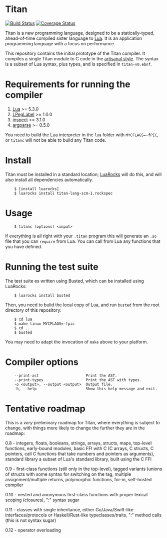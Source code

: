 # Titan
[![Build Status](https://travis-ci.org/titan-lang/titan-v0.svg?branch=master)](https://travis-ci.org/titan-lang/titan-v0)
[![Coverage Status](https://codecov.io/gh/titan-lang/titan-v0/coverage.svg?branch=master)](https://codecov.io/gh/titan-lang/titan-v0/branch/master)

Titan is a new programming language, designed to be a statically-typed,
ahead-of-time compiled sister language to [Lua](http://www.lua.org). It is an
application programming language with a focus on performance.

This repository contains the initial prototype
of the Titan compiler. It compiles a single Titan module
to C code in the [artisanal style](https://github.com/titan-lang/artisanal-titan).
The syntax is a subset of Lua syntax, plus types, and is specified in `titan-v0.ebnf`.

# Requirements for running the compiler

1. [Lua](http://www.lua.org/) >= 5.3.0
2. [LPegLabel](https://github.com/sqmedeiros/lpeglabel) >= 1.0.0
3. [inspect](https://github.com/kikito/inspect.lua) >= 3.1.0
4. [argparse](https://github.com/mpeterv/argparse) >= 0.5.0

You need to build the Lua interpreter in the `lua` folder with `MYCFLAGS=-fPIC`,
or `titanc` will not be able to build any Titan code.

# Install

Titan must be installed in a standard location;
[LuaRocks](http://luarocks.org) will do this, and will also install all dependencies automatically.

        $ [install luarocks]
        $ luarocks install titan-lang-scm-1.rockspec

# Usage

        $ titanc [options] <input>

If everything is all right with your `.titan` program this will generate an `.so`
file that you can `require` from Lua. You can call from Lua any functions that
you have defined.

# Running the test suite

The test suite es written using Busted, which can be installed using LuaRocks:

        $ luarocks install busted

Then, you need to bulid the local copy of Lua, and run `busted` from the root directory
of this repository:

        $ cd lua
        $ make linux MYCFLAGS=-fpic
        $ cd ..
        $ busted

You may need to adapt the invocation of `make` above to your platform.

# Compiler options

        --print-ast                     Print the AST.
        --print-types                   Print the AST with types.
        -o <output>, --output <output>  Output file.
        -h, --help                      Show this help message and exit.
        
# Tentative roadmap

This is a *very* preliminary roadmap for Titan, where everything is
subject to change, with things more likely to change the further
they are in the roadmap:

0.8 - integers, floats, booleans, strings, arrays, structs, maps, top-level functions, early-bound modules, basic FFI with C (C arrays, C structs, C pointers, call C functions that take numbers and pointers as arguments), standard library a subset of Lua's standard library, built using the C FFI

0.9 - first-class functions (still only in the top-level), tagged variants (unions of structs with some syntax for switching on the tag, multiple assignment/multiple returns, polymorphic functions, for-in, self-hosted compiler

0.10 - nested and anonymous first-class functions with proper lexical scoping (closures), ":" syntax sugar

0.11 - classes with single inheritance, either Go/Java/Swift-like interfaces/protocols or Haskell/Rust-like typeclasses/traits, ":" method calls (this is not syntax sugar)

0.12 - operator overloading
